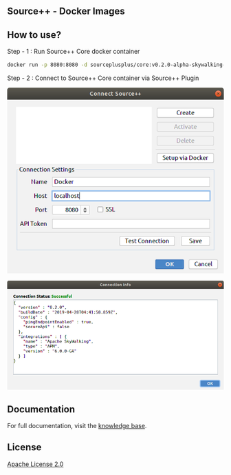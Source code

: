 Source++ - Docker Images
---

## How to use?

Step - 1 : Run Source++ Core docker container

```bash
docker run -p 8080:8080 -d sourceplusplus/core:v0.2.0-alpha-skywalking-elasticsearch
```

Step - 2 : Connect to Source++ Core container via Source++ Plugin

![](https://raw.githubusercontent.com/CodeBrig/Source/v0.2.0-alpha/docs/images/screenshots/2019-05-11%2010-24-01.png)

![](https://raw.githubusercontent.com/CodeBrig/Source/v0.2.0-alpha/docs/images/screenshots/2019-05-11%2010-24-14.png)

## Documentation

For full documentation, visit the [knowledge base](https://sourceplusplus.com/knowledge).

## License

[Apache License 2.0](https://github.com/CodeBrig/Source/blob/master/LICENSE)